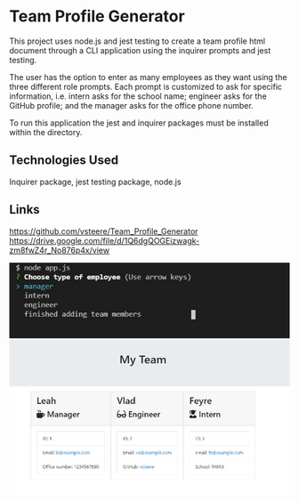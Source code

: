 # Team Profile Generator

This project uses node.js and jest testing to create a team profile html document through a CLI application using the inquirer prompts and jest testing. 

The user has the option to enter as many employees as they want using the three different role prompts. Each prompt is customized to ask for specific information, i.e. intern asks for the school name; engineer asks for the GitHub profile; and the manager asks for the office phone number. 

To run this application the jest and inquirer packages must be installed within the directory.

## Technologies Used
Inquirer package, jest testing package, node.js

## Links

https://github.com/vsteere/Team_Profile_Generator
https://drive.google.com/file/d/1Q6dgQOGEizwagk-zm8fwZ4r_No876p4x/view

![image of app](/Develop/pic1.JPG?raw=true "CLI image")
![image of app](/Develop/pic2.JPG?raw=true "HTML image")
